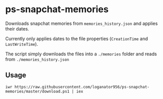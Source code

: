 # ps-snapchat-memories

Downloads snapchat memories from `memories_history.json` and applies their dates.

Currently only applies dates to the file properties (`CreationTime` and `LastWriteTime`).

The script simply downloads the files into a `./memories` folder and reads from `./memories_history.json`

## Usage

```
iwr https://raw.githubusercontent.com/loganator956/ps-snapchat-memories/master/download.ps1 | iex
```
